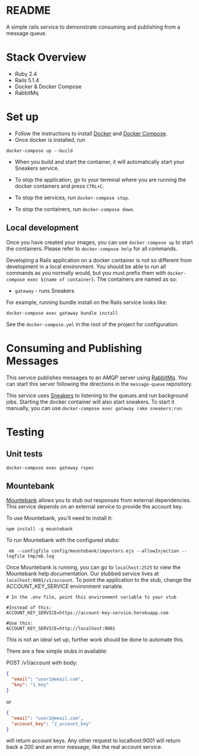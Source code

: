 # README

A simple rails service to demonstrate consuming and publishing from a message queue.

# Stack Overview

- Ruby 2.4
- Rails 5.1.4
- Docker & Docker Compose
- RabbitMq

# Set up
  
- Follow the instructions to install [Docker](https://docs.docker.com/engine/installation/) and [Docker Compose](https://docs.docker.com/compose/install/). 
- Once docker is installed, run 
```
docker-compose up --build
```
- When you build and start the container, it will automatically start your Sneakers service.

- To stop the application, go to your terminal where you are running the docker containers and press `CTRL+C`.
- To stop the services, run `docker-compose stop`.
- To stop the containers, run `docker-compose down`.

## Local development

Once you have created your images, you can use `docker-compose up` to start the containers.  Please refer to `docker-compose help` for all commands.

Developing a Rails application on a docker container is not so different from development in a local environment.  You should be able to run all commands as you normally would, but you must prefix them with `docker-compose exec ${name of container}`. The containers are named as so:
- `gateway` - runs Sneakers

For example, running bundle install on the Rails service looks like:
```
docker-compose exec gateway bundle install
```

See the `docker-compose.yml` in the root of the project for configuration.

# Consuming and Publishing Messages

This service publishes messages to an AMQP server using [RabbitMq](https://www.rabbitmq.com/).  You can start this server following the directions in the `message-queue` repository. 

This service uses [Sneakers](https://github.com/jondot/sneakers/wiki) to listening to the queues and run background jobs.  Starting the docker container will also start sneakers.
To start it manually, you can use `docker-compose exec gateway rake sneakers:run`

# Testing

## Unit tests

```
docker-compose exec gateway rspec
```

## Mountebank

[Mountebank](http://www.mbtest.org/) allows you to stub out responses from external dependencies.  This service depends on an external service to provide the account key.

To use Mountebank, you'll need to install it:

```
npm install -g mountebank
```

To run Mountebank with the configured stubs:
```
 mb --configfile config/mountebank/imposters.ejs --allowInjection --logfile tmp/mb.log
```

Once Mountebank is running, you can go to `localhost:2525` to view the Mountebank help documentation.
Our stubbed service lives at `localhost:9001/v1/account`.  To point the application to the stub, change the ACCOUNT_KEY_SERVICE environment variable.

```
# In the .env file, point this environment variable to your stub 

#Instead of this:
ACCOUNT_KEY_SERVICE=https://account-key-service.herokuapp.com

#Use this: 
ACCOUNT_KEY_SERVICE=http://localhost:9001
``` 
This is not an ideal set up, further work should be done to automate this.

There are a few simple stubs in available:

POST /v1/account with body:
```json
{
  "email": "user1@email.com",
  "key": "1_key"
}
```
or

```json
{
  "email": "user2@email.com",
  "account_key": "2_account_key"
}
```

will return account keys.  Any other request to localhost:9001 will return back a 200 and an error message, like the real account service.

